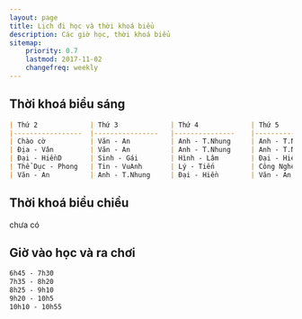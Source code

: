 ```yaml
---
layout: page
title: Lịch đi học và thời khoá biểu
description: Các giờ học, thời khoá biểu
sitemap:
    priority: 0.7
    lastmod: 2017-11-02
    changefreq: weekly
---
```

## Thời khoá biểu sáng 
```markdown
| Thứ 2           	| Thứ 3          	| Thứ 4         	| Thứ 5           	| Thứ 6           	| Thứ 7            	|
|-----------------	|----------------	|---------------	|-----------------	|-----------------	|------------------	|
| Chào cờ         	| Văn - An       	| Anh - T.Nhung 	| Anh - T.Nhung   	| Anh - T.Nhung   	| Tin - VuAnh      	|
| Địa - Vân       	| Văn - An       	| Anh - T.Nhung 	| Anh - T.Nhung   	| Thể dục - Phong 	| Lý - Tiến        	|
| Đại - HiềnD     	| Sinh - Gái     	| Hình - Lâm    	| Đại - Hiền      	| Sử - Thành      	| Hoá - Thảo H     	|
| Thể Dục - Phong 	| Tin - VuAnh    	| Lý - Tiến     	| Công Nghệ - Gái 	| Sử - Thành      	| Hoá - Thảo H     	|
| Văn - An        	| Anh - T.Nhung  	| Đại - Hiền    	| Văn - An        	| GDCD - Bình     	| Sinh Học - HiềnĐ 	|
```
## Thời khoá biểu chiều
chưa có 
## Giờ vào học và ra chơi 
```markdown
6h45 - 7h30
7h35 - 8h20
8h25 - 9h10
9h20 - 10h5
10h10 - 10h55
```
<!-- ## About our Site

<span class="image left"><img src="{{ "/images/pic04.jpg" | absolute_url }}" alt="" /></span>

Making steady content and conveying it well takes a great deal of research and, hence, time and exertion. Building a profound established comprehension of your target customer needs is critical as your principle objective ought to be to fulfill their requirements as awesome content. You should need to enhance their lives. Having significant content like this may not be simple by any methods. Be that as it may, in any case, it's a fundamental apparatus in the event that you expect to grow a fruitful and supportable business in the present web focused world.

Receiving the benefits of content is a certain something. Be that as it may, it's so substantially less demanding once you begin conveying all the more successfully. The profitable content thought isn't just about bragging your item's capacities and general worth or your organization's achievements. You should concentrate less on advertising how awesome your item is and rather concentrate on indicating how valuable it is. This is a client focused approach as it concentrates on their issues and your answer for them. Making yourself fundamental is critical.

### Content is Imortant
<div class="box">
  <p>
  In saying that, a one-measure fits-all approach won't do the trick with regards to content promoting. Rather, an emphasis on making remarkable, high caliber and totally genuine content that is engaging, helpful and fascinating for customers will get you the crown. From content, video and symbolism to infographics, studies, online courses and podcasts, whatever your favored content medium is, guarantee it is shareable and pertinent to your industry.
  </p>
</div>

<span class="image left"><img src="{{ "/images/pic05.jpg" | absolute_url }}" alt="" /></span>

On social media, we may share our own thoughts and advance our image notwithstanding spreading musings for different associations and affiliations. With such a critical number of associations with people and relationship on social media, our experience can be over-burden with a considerable measure of information. -->
